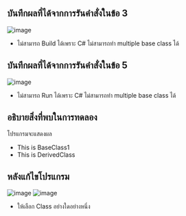 ## บันทึกผลที่ได้จากการรันคำสั่งในข้อ 3

  ![image](https://github.com/Phetteepop/03376836-OOP-2566-Lab-08/assets/144197367/643527ca-a8f1-4926-83ab-a8e0d6112b0f)


- ไม่สามารถ Build ได้เพราะ C# ไม่สามารถทำ multiple base class ได้

## บันทึกผลที่ได้จากการรันคำสั่งในข้อ 5

![image](https://github.com/Phetteepop/03376836-OOP-2566-Lab-08/assets/144197367/f6be2b0a-8ca6-4d6c-94b0-bb37d3a3da3a)


- ไม่สามารถ Run ได้เพราะ C# ไม่สามารถทำ multiple base class ได้

## อธิบายสิ่งที่พบในการทดลอง

โปรแกรมจะแสดงผล

- This is BaseClass1
- This is DerivedClass

## หลังแก้ไขโปรแกรม
![image](https://github.com/Phetteepop/03376836-OOP-2566-Lab-08/assets/144197367/67d812c0-1e0b-4557-a5c3-68283f096fc3)
![image](https://github.com/Phetteepop/03376836-OOP-2566-Lab-08/assets/144197367/12ce6e18-b7dd-4a6b-99aa-d2d2beea0cc5)



- ให้เลือก Class อย่างใดอย่างหนึ่ง
